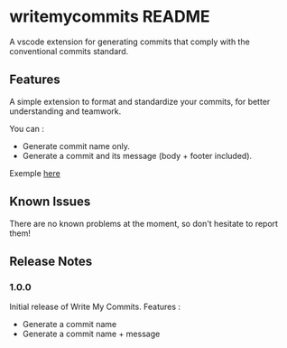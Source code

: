 # writemycommits README

A vscode extension for generating commits that comply with the conventional commits standard.  

## Features

A simple extension to format and standardize your commits, for better understanding and teamwork. 

You can :
- Generate commit name only.
- Generate a commit and its message (body + footer included).

Exemple [here](https://youtu.be/PiYvZSA-Qwo)  

## Known Issues

There are no known problems at the moment, so don't hesitate to report them!
  
## Release Notes
### 1.0.0

Initial release of Write My Commits.
Features : 
- Generate a commit name
- Generate a commit name + message